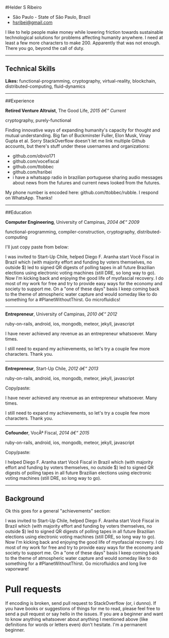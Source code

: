 
#Helder S Ribeiro
- S&#227;o Paulo - State of S&#227;o Paulo, Brazil
- hsribei@gmail.com


I like to help people make money while lowering friction towards sustainable technological solutions for problems affecting humanity anywhere. I need at least a few more characters to make 200. Apparently that was not enough. There you go, beyond the call of duty.

---
## Technical Skills
**Likes:** functional-programming, cryptography, virtual-reality, blockchain, distributed-computing, fluid-dynamics

---
##Experience

**Retired Venture Altruist**, The Good Life, *2015 â€“ Current*

cryptography, purely-functional

Finding innovative ways of expanding humanity&#39;s capacity for thought and mutual understanding. Big fan of Buckminster Fuller, Elon Musk, Vinay Gupta et al. Sorry StackOverflow doesn&#39;t let me link multiple Github accounts, but there&#39;s stuff under these usernames and organizations:

* github.com/obvio171
* github.com/vocefiscal
* github.com/ttobbec
* github.com/hsribei
* i have a whatsapp radio in brazilian portuguese sharing audio messages about news from the futures and current news looked from the futures.

My phone number is encoded here: github.com/ttobbec/rubble. I respond on WhatsApp. Thanks!

---

##Education

**Computer Engineering**, University of Campinas, *2004 â€“ 2009*

functional-programming, compiler-construction, cryptography, distributed-computing

I&#39;ll just copy paste from below:

I was invited to Start-Up Chile, helped Diego F. Aranha start Voc&#234; Fiscal in Brazil which (with majority effort and funding by voters themselves, no outside $) led to signed QR digests of polling tapes in all future Brazilian elections using electronic voting machines (still DRE, so long way to go). Now I&#39;m kicking back and enjoying the good life of myofascial recovery. I do most of my work for free and try to provide easy ways for the economy and society to support me. On a &quot;one of these days&quot; basis I keep coming back to the theme of atmospheric water capture and would someday like to do something for a #PlanetWithoutThirst. Go microfluidics!

---

**Entrepreneur**, University of Campinas, *2010 â€“ 2012*

ruby-on-rails, android, ios, mongodb, meteor, jekyll, javascript

I have never achieved any revenue as an entrepreneur whatsoever. Many times.

I still need to expand my achievements, so let&#39;s try a couple few more characters. Thank you.

---

**Entrepreneur**, Start-Up Chile, *2012 â€“ 2013*

ruby-on-rails, android, ios, mongodb, meteor, jekyll, javascript

Copy/paste:

I have never achieved any revenue as an entrepreneur whatsoever. Many times.

I still need to expand my achievements, so let&#39;s try a couple few more characters. Thank you.

---

**Cofounder**, VocÃª Fiscal, *2014 â€“ 2015*

ruby-on-rails, android, ios, mongodb, meteor, jekyll, javascript

Copy/paste:

I helped Diego F. Aranha start Voc&#234; Fiscal in Brazil which (with majority effort and funding by voters themselves, no outside $) led to signed QR digests of polling tapes in all future Brazilian elections using electronic voting machines (still DRE, so long way to go).

---






## Background
Ok this goes for a general &quot;achievements&quot; section:

I was invited to Start-Up Chile, helped Diego F. Aranha start Voc&#234; Fiscal in Brazil which (with majority effort and funding by voters themselves, no outside $) led to signed QR digests of polling tapes in all future Brazilian elections using electronic voting machines (still DRE, so long way to go). Now I&#39;m kicking back and enjoying the good life of myofascial recovery. I do most of my work for free and try to provide easy ways for the economy and society to support me. On a &quot;one of these days&quot; basis I keep coming back to the theme of atmospheric water capture and would someday like to do something for a #PlanetWithoutThirst. Go microfluidics and long live vaporware!

# Pull requests

If encoding is broken, send pull request to StackOverflow (or, i dunno). If you have books or suggestions of things for me to read, please feel free to send a pull request or say hello in the issues. If you are a beginner and want to know anything whatsoever about anything I mentioned above (like definitions for words or letters even) don't hesitate. I'm a permanent beginner.
